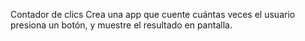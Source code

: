 Contador de clics
Crea una app que cuente cuántas veces el usuario presiona un botón, y muestre el resultado en pantalla.